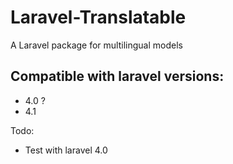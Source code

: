 Laravel-Translatable
============

A Laravel package for multilingual models


## Compatible with laravel versions:
* 4.0 ?
* 4.1

Todo:
* Test with laravel 4.0